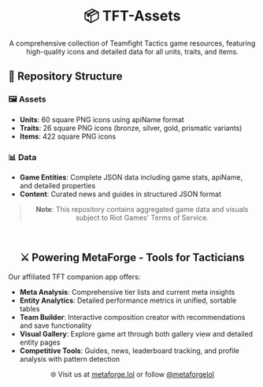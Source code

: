 <div align="center">

# 📦 TFT-Assets
A comprehensive collection of Teamfight Tactics game resources, featuring high-quality icons and detailed data for all units, traits, and items.

</div>

## 📁 Repository Structure
### 🖼️ Assets
- **Units**: 60 square PNG icons using apiName format
- **Traits**: 26 square PNG icons (bronze, silver, gold, prismatic variants)
- **Items**: 422 square PNG icons

### 📊 Data
- **Game Entities**: Complete JSON data including game stats, apiName, and detailed properties
- **Content**: Curated news and guides in structured JSON format

<div align="center">

> **Note**: This repository contains aggregated game data and visuals subject to Riot Games' Terms of Service.

</div>

<br>

<div align="center">

## ⚔️ Powering MetaForge - Tools for Tacticians

</div>

Our affiliated TFT companion app offers:
- **Meta Analysis**: Comprehensive tier lists and current meta insights
- **Entity Analytics**: Detailed performance metrics in unified, sortable tables
- **Team Builder**: Interactive composition creator with recommendations and save functionality
- **Visual Gallery**: Explore game art through both gallery view and detailed entity pages
- **Competitive Tools**: Guides, news, leaderboard tracking, and profile analysis with pattern detection

<div align="center">

🌐 Visit us at [metaforge.lol](https://metaforge.lol) or follow [@metaforgelol](https://twitter.com/metaforgelol)

</div>
